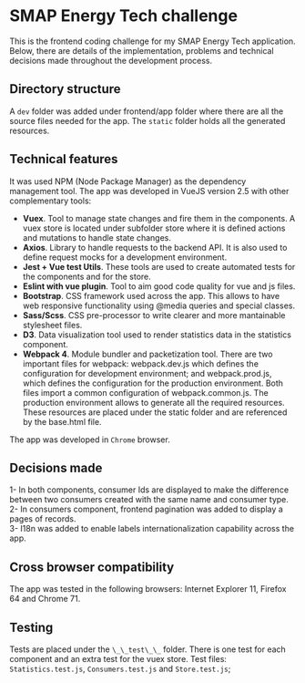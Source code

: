 # SMAP Energy Tech challenge 

This is the frontend coding challenge for my SMAP Energy Tech application. Below, there are details of the implementation, problems and technical decisions made throughout the development process.

## Directory structure

A `dev` folder was added under frontend/app folder where there are all the source files needed for the app. The `static` folder holds all the generated resources.

## Technical features

It was used NPM (Node Package Manager) as the dependency management tool. The app was developed in VueJS version 2.5 with other complementary tools:

* **Vuex**. Tool to manage state changes and fire them in the components. A vuex store is located under subfolder store where it is defined actions and mutations to handle state changes.
* **Axios**. Library to handle requests to the backend API. It is also used to define request mocks for a development environment.
* **Jest + Vue test Utils**. These tools are used to create automated tests for the components and for the store.
* **Eslint with vue plugin**. Tool to aim good code quality for vue and js files.
* **Bootstrap**. CSS framework used across the app. This allows to have web responsive functionality using @media queries and special classes.
* **Sass/Scss**. CSS pre-processor to write clearer and more mantainable stylesheet files. 
* **D3**. Data visualization tool used to render statistics data in the statistics component.
* **Webpack 4**. Module bundler and packetization tool. There are two important files for webpack: webpack.dev.js which defines the configuration for development environment; and webpack.prod.js, which defines the configuration for the production environment. Both files import a common configuration of webpack.common.js. The production environment allows to generate all the required resources. These resources are placed under the static folder and are referenced by the base.html file.

The app was developed in `Chrome` browser.

## Decisions made

1-	In both components, consumer Ids are displayed to make the difference between two consumers created with the same name and consumer type.  
2-	In consumers component, frontend pagination was added to display a pages of records.  
3-	I18n was added to enable labels internationalization capability across the app.

## Cross browser compatibility

The app was tested in the following browsers: Internet Explorer 11, Firefox 64 and Chrome 71.

## Testing

Tests are placed under the `\_\_test\_\_` folder. There is one test for each component and an extra test for the vuex store. Test files: `Statistics.test.js`, `Consumers.test.js` and `Store.test.js`;


